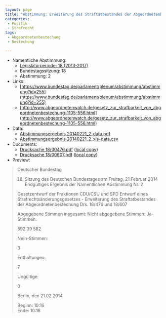 ```yaml
---
layout: page
title: "Abstimmung: Erweiterung des Straftatbestandes der Abgeordnetenbestechung"
categories:
 - Politik
 - Strafrecht
tags:
 - Abgeordnetenbestechung
 - Bestechung

---
```


* Namentliche Abstimmung:
    * [Legislaturperiode: 18 (2013-2017)](https://de.wikipedia.org/wiki/18._Deutscher_Bundestag)
    * Bundestagssitzung: 18
    * Abstimmung: 2
* Links: 
    * [https://www.bundestag.de/parlament/plenum/abstimmung/abstimmung?id=255](https://www.bundestag.de/parlament/plenum/abstimmung/abstimmung?id=255)
    * [http://www.abgeordnetenwatch.de/gesetz_zur_strafbarkeit_von_abgeordnetenbestechung-1105-556.html](http://www.abgeordnetenwatch.de/gesetz_zur_strafbarkeit_von_abgeordnetenbestechung-1105-556.html)
* Data: 
    * [Abstimmungsergebnis 20140221_2-data.pdf](/res/abstimmungsliste/20140221_2-data.pdf)
    * [Abstimmungsergebnis 20140221_2_xls-data.csv](/res/abstimmungsliste/analyses/20140221_2_xls-data.csv)
* Documents: 
    * [Drucksache 18/00476.pdf](http://dip21.bundestag.de/dip21/btd/18/004/1800476.pdf) ([local copy](/res/abstimmungsdaten/018-018-02/1800476.pdf))
    * [Drucksache 18/00607.pdf](http://dip21.bundestag.de/dip21/btd/18/006/1800607.pdf) ([local copy](/res/abstimmungsdaten/018-018-02/1800607.pdf))
* Preview: 
> Deutscher Bundestag
> 
> 18. Sitzung des Deutschen Bundestages
> am Freitag, 21.Februar 2014
> Endgültiges Ergebnis der Namentlichen Abstimmung Nr. 2
> 
> Gesetzentwurf der Fraktionen CDU/CSU und SPD
> Entwurf eines Strafrechtsänderungsgesetzes - Erweiterung des Straftatbestandes der
> Abgeordnetenbestechung
> Drs. 18/476 und 18/607
> 
> Abgegebene Stimmen insgesamt:
> Nicht abgegebene Stimmen:
> Ja-Stimmen:
> 
> 592
> 39
> 582
> 
> Nein-Stimmen:
> 
> 3
> 
> Enthaltungen:
> 
> 7
> 
> Ungültige:
> 
> 0
> 
> Berlin, den 21.02.2014
> 
> Beginn: 10:16  
> Ende: 10:18
